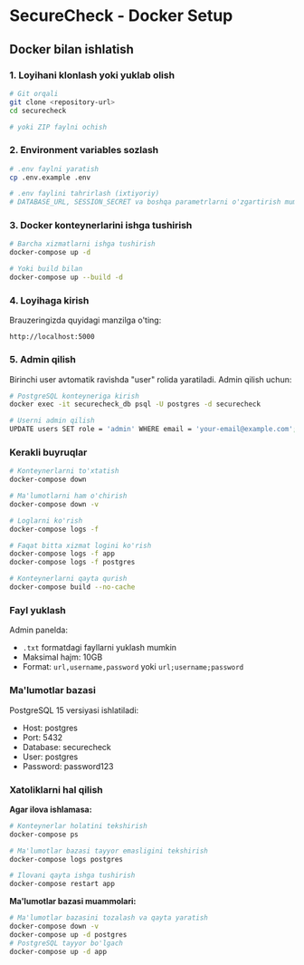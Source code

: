 # SecureCheck - Docker Setup

## Docker bilan ishlatish

### 1. Loyihani klonlash yoki yuklab olish

```bash
# Git orqali
git clone <repository-url>
cd securecheck

# yoki ZIP faylni ochish
```

### 2. Environment variables sozlash

```bash
# .env faylni yaratish
cp .env.example .env

# .env faylini tahrirlash (ixtiyoriy)
# DATABASE_URL, SESSION_SECRET va boshqa parametrlarni o'zgartirish mumkin
```

### 3. Docker konteynerlarini ishga tushirish

```bash
# Barcha xizmatlarni ishga tushirish
docker-compose up -d

# Yoki build bilan
docker-compose up --build -d
```

### 4. Loyihaga kirish

Brauzeringizda quyidagi manzilga o'ting:
```
http://localhost:5000
```

### 5. Admin qilish

Birinchi user avtomatik ravishda "user" rolida yaratiladi. Admin qilish uchun:

```bash
# PostgreSQL konteyneriga kirish
docker exec -it securecheck_db psql -U postgres -d securecheck

# Userni admin qilish
UPDATE users SET role = 'admin' WHERE email = 'your-email@example.com';
```

### Kerakli buyruqlar

```bash
# Konteynerlarni to'xtatish
docker-compose down

# Ma'lumotlarni ham o'chirish
docker-compose down -v

# Loglarni ko'rish
docker-compose logs -f

# Faqat bitta xizmat logini ko'rish
docker-compose logs -f app
docker-compose logs -f postgres

# Konteynerlarni qayta qurish
docker-compose build --no-cache
```

### Fayl yuklash

Admin panelda:
- `.txt` formatdagi fayllarni yuklash mumkin
- Maksimal hajm: 10GB
- Format: `url,username,password` yoki `url;username;password`

### Ma'lumotlar bazasi

PostgreSQL 15 versiyasi ishlatiladi:
- Host: postgres
- Port: 5432
- Database: securecheck
- User: postgres
- Password: password123

### Xatoliklarni hal qilish

**Agar ilova ishlamasa:**
```bash
# Konteynerlar holatini tekshirish
docker-compose ps

# Ma'lumotlar bazasi tayyor emasligini tekshirish
docker-compose logs postgres

# Ilovani qayta ishga tushirish
docker-compose restart app
```

**Ma'lumotlar bazasi muammolari:**
```bash
# Ma'lumotlar bazasini tozalash va qayta yaratish
docker-compose down -v
docker-compose up -d postgres
# PostgreSQL tayyor bo'lgach
docker-compose up -d app
```